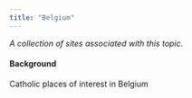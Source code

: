 ```yaml
---
title: "Belgium"
---
```



*A collection of sites associated with this topic.*

#### Background

Catholic places of interest in Belgium


